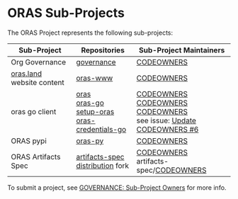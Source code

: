 # ORAS Sub-Projects

The ORAS Project represents the following sub-projects:

| Sub-Project | Repositories | Sub-Project Maintainers |
| - | - | - |
| Org Governance | [governance](https://github.com/oras-project/community) | [CODEOWNERS](https://github.com/oras-project/community/blob/main/CODEOWNERS) | 
| [oras.land](https://oras.land) website content | [oras-www](https://github.com/oras-project/oras-www) | [CODEOWNERS](https://github.com/oras-project/oras-www/blob/main/CODEOWNERS) |
| oras go client | [oras](https://github.com/oras-project/oras)<br>[oras-go](https://github.com/oras-project/oras-go)<br>[setup-oras](https://github.com/oras-project/setup-oras)<br>[oras-credentials-go](https://github.com/oras-project/oras-credentials-go) | [CODEOWNERS](https://github.com/oras-project/oras/blob/main/CODEOWNERS) <br>[CODEOWNERS](https://github.com/oras-project/oras-go/blob/main/CODEOWNERS)<br>[CODEOWNERS](https://github.com/oras-project/setup-oras/blob/main/CODEOWNERS)<br>see issue: [Update CODEOWNERS #6](https://github.com/oras-project/oras-credentials-go/issues/6) |
| ORAS pypi | [oras-py](https://github.com/oras-project/oras-py) | [CODEOWNERS](https://github.com/oras-project/oras-py/blob/main/CODEOWNERS) | 
| ORAS Artifacts Spec | [artifacts-spec](https://github.com/oras-project/artifacts-spec)<br>[distribution](https://github.com/oras-project/distribution) fork | [CODEOWNERS](https://github.com/oras-project/artifacts-spec/blob/main/CODEOWNERS)<br>artifacts-spec/[CODEOWNERS](https://github.com/oras-project/artifacts-spec/blob/main/CODEOWNERS)| 

To submit a project, see [GOVERNANCE: Sub-Project Owners](https://github.com/oras-project/community/blob/main/governance/GOVERNANCE.md#subproject-owners) for more info.
